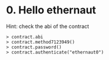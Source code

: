 # 0. Hello ethernaut

Hint: check the abi of the contract

```
> contract.abi
> contract.method7123949()
> contract.password()
> contract.authenticate("ethernaut0")
```
